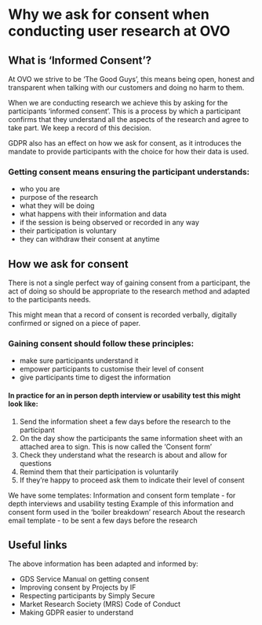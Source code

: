 # Why we ask for consent when conducting user research at OVO

## What is ‘Informed Consent’?
At OVO we strive to be ‘The Good Guys’, this means being open, honest and transparent when talking with our customers and doing no harm to them. 

When we are conducting research we achieve this by asking for the participants ‘informed consent’. This is a process by which a participant confirms that they understand all the aspects of the research and agree to take part. We keep a record of this decision.

GDPR also has an effect on how we ask for consent, as it introduces the mandate to provide participants with the choice for how their data is used.   

### Getting consent means ensuring the participant understands:
* who you are
* purpose of the research
* what they will be doing
* what happens with their information and data
* if the session is being observed or recorded in any way
* their participation is voluntary 
* they can withdraw their consent at anytime

## How we ask for consent
There is not a single perfect way of gaining consent from a participant, the act of doing so should be appropriate to the research method and adapted to the participants needs. 

This might mean that a record of consent is recorded verbally, digitally confirmed or signed on a piece of paper. 

### Gaining consent should follow these principles: 
* make sure participants understand it
* empower participants to customise their level of consent
* give participants time to digest the information

#### In practice for an in person depth interview or usability test this might look like:
1. Send the information sheet a few days before the research to the participant
2. On the day show the participants the same information sheet with an attached area to sign. This is now called the ‘Consent form’
3. Check they understand what the research is about and allow for questions
4. Remind them that their participation is voluntarily
5. If they’re happy to proceed ask them to indicate their level of consent

We have some templates:
Information and consent form template - for depth interviews and usability testing
Example of this information and consent form used in the ‘boiler breakdown’ research
About the research email template - to be sent a few days before the research 

## Useful links

The above information has been adapted and informed by:
* GDS Service Manual on getting consent
* Improving consent by Projects by IF
* Respecting participants by Simply Secure
* Market Research Society (MRS) Code of Conduct 
* Making GDPR easier to understand
